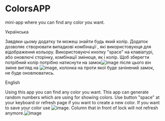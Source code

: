 # ColorsAPP
mini-app where you can find any color you want.

Українська

Завдяки цьому додатку ти можеш знайти будь який колір. Додаток дозволяє створювати випадкові комбінації , які використовуюця для відображення кольору.
Використовуючі кнопку "space" на клавіатурі, або оновлючі сторінку, комбінації змінюця, як і колір.
Щоб зберегти потрібний колір потрібно натиснути на замок![image](https://github.com/dancqre/ColorsAPP/assets/94985901/974b5082-4924-4b73-93c3-aa5dc0a205e8)
після цього він зміне вигляд на ![image](https://github.com/dancqre/ColorsAPP/assets/94985901/7ee35ed6-d298-4384-b6d0-bf31593f5e59), колонка на проти якої буде зачінений замок, не буде оновлюватись.

English

Using this app you can find any color you want. This app can generate random numbers which are using for showing colors.
Use button "space" at your keyboard or refresh page if you want to create a new color.
If you want to save your color use ![image](https://github.com/dancqre/ColorsAPP/assets/94985901/974b5082-4924-4b73-93c3-aa5dc0a205e8). Сolumn that in front of lock will not refresh anymore.![image](https://github.com/dancqre/ColorsAPP/assets/94985901/7ee35ed6-d298-4384-b6d0-bf31593f5e59)


